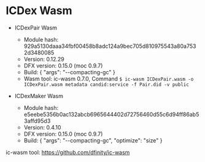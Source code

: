 # ICDex Wasm

- ICDexPair Wasm
    - Module hash: 929a5130daaa34fbf00458b8adc124a9bec705d810975543a80a7532d3480085
    - Version: 0.12.29
    - DFX version: 0.15.0 (moc 0.9.7)
    - Build: {
        "args": "--compacting-gc"
    }
    - Wasm tool: ic-wasm 0.7.0, Command `$ ic-wasm ICDexPair.wasm -o ICDexPair.wasm metadata candid:service -f Pair.did -v public`

- ICDexMaker Wasm
    - Module hash: e5eebe5356b0ac132abcb6965644402d72756460d55c6d94ff86ab53affd95d3
    - Version: 0.4.10
    - DFX version: 0.15.0 (moc 0.9.7)
    - Build: {
        "args": "--compacting-gc", 
        "optimize": "size"
    }


ic-wasm tool: https://github.com/dfinity/ic-wasm
